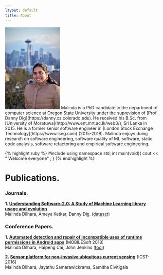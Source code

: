 ```yaml
---
layout: default
title: About
---
```



<img src="/images/shakespeare.png" class="right" />
Malinda is a PhD candidate in the department of computer science at Oregon State University under the suprevision of [Prof. Danny Dig](https://danny.cs.colorado.edu). He received his B.Sc. from [University of Moratuwa](http://www.ent.mrt.ac.lk/web3/), Sri Lanka in 2015. He is a former senior software engineer in [London Stock Exchange Technology](https://www.lseg.com) (2015-2018). Malinda enjoys doing research on software engineering, software quality of ML software, static code analysis, software refactoring and empirical software engineering.

{% highlight ruby %}
#include <iostream>
using namespace std;
int main(void){
     cout << " Welcome everyone" ;
}
{% endhighlight %}



# Publications. 
### Journals.  
**1.  [Understanding Software-2.0: A Study of Machine Learning library usage and evolution](https://ir.library.oregonstate.edu/concern/defaults/3b591h056)**<br/>
Malinda Dilhara, Ameya Ketkar, Danny Dig. ([dataset](https://serene-beach-16261.herokuapp.com/))

### Conference Papers.

**1. [Automated detection and repair of incompatible uses of runtime permissions in Android apps](https://www.researchgate.net/profile/Haipeng_Cai/publication/326566842_Automated_detection_and_repair_of_incompatible_uses_of_runtime_permissions_in_Android_apps/links/5bd2a997299bf1124fa37c9b/Automated-detection-and-repair-of-incompatible-uses-of-runtime-permissions-in-Android-apps.pdf)** (MOBILESoft 2018)<br/>
Malinda Dilhara, Haipeng Cai, John Jenkins ([tool](https://bitbucket.org/malindadoo/arpdroid))

**2. [Sensor platform for non-invasive ubiquitous current sensing](https://ieeexplore.ieee.org/abstract/document/7796322)** (ICST-2016)<br/>
Malinda Dilhara, Jayathu Samarawickrama, Samitha Elvitigala

